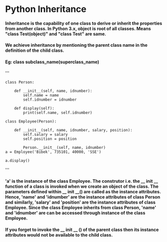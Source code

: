 # Python Inheritance

#### Inheritance is the capability of one class to derive or inherit the properties from another class. In Python 3.x, object is root of all classes. Means "class Test(object)" and "class Test" are same.
#### We achieve inheritance by mentioning the parent class name in the definition of the child class. 
#### Eg: class subclass_name(superclass_name)

'''

    class Person:

        def __init__(self, name, idnumber):
            self.name = name
            self.idnumber = idnumber

        def display(self):
            print(self.name, self.idnumber)

    class Employee(Person):

        def __init__(self, name, idnumber, salary, position):
            self.salary = salary
            self.position = position

            Person.__init__(self, name, idnumber)
    a = Employee('Bibek', 735101, 40000, 'SSE')

    a.display()
'''

#### 'a' is the instance of the class Employee. The construtor i.e. the __ init __ function of a class is invoked when we create an object of the class. The parameters defined within __ init __() are called as the instance attributes. Hence, 'name' and 'idnumber' are the instance attributes of class Person and similarly, 'salary' and 'position' are the instance attributes of class Employee. Since the class Employee inherits from class Person, 'name' and 'idnumber' are can be accessed through instance of the class Employee.
#### If you forget to invoke the __ init __ () of the parent class then its instance attributes would not be available to the child class.